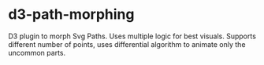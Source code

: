 # d3-path-morphing
D3 plugin to morph Svg Paths. Uses multiple logic for best visuals. Supports different number of points, uses differential algorithm to animate only the uncommon parts.
